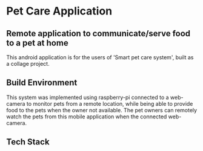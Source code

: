 # Pet Care Application

## Remote application to communicate/serve food to a pet at home
This android application is for the users of 'Smart pet care system', built as a collage project.

## Build Environment 

This system was implemented using raspberry-pi connected to a web-camera to monitor pets from a remote location, while being able to provide food to the pets when the owner not available. The pet owners can remotely watch the pets from this mobile application when the connected web-camera. 

## Tech Stack
